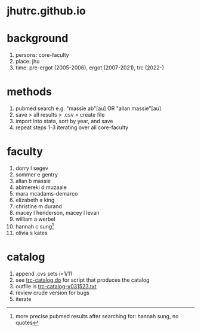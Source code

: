 # jhutrc.github.io

# background

1. persons: core-faculty
2. place: jhu 
3. time: pre-ergot (2005-2006), ergot (2007-2021), trc (2022-)

# methods

1. pubmed search e.g. "massie ab"[au] OR "allan massie"[au]
2. save > all results > .csv > create file
3. import into stata, sort by year, and save 
4. repeat steps 1-3 iterating over all core-faculty

# faculty

01. dorry l segev
02. sommer e gentry
03. allan b massie
04. abimereki d muzaale
05. mara mcadams-demarco 
06. elizabeth a king
07. christine m durand
08. macey l henderson, macey l levan
09. william a werbel
10. hannah c sung[^1]
11. olivia s kates

# catalog

1. append .cvs sets i=1/11 
2. see [trc-catalog.do](https://raw.githubusercontent.com/jhutrc/jhutrc.github.io/main/trc-catalog-v031523.do) for script that produces the catalog
3. outfile is [trc-catalog-v031523.txt](https://raw.githubusercontent.com/jhutrc/jhutrc.github.io/main/trc-catalog-v031523.txt)
4. review crude version for bugs
5. iterate

[^1]: more precise pubmed results after searching for: hannah sung, no quotes




